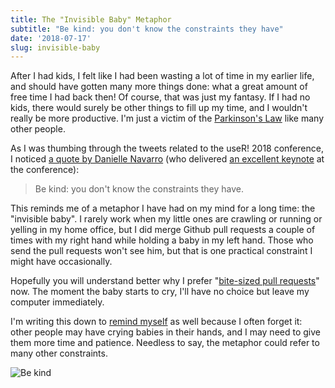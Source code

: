 ```yaml
---
title: The "Invisible Baby" Metaphor
subtitle: "Be kind: you don't know the constraints they have"
date: '2018-07-17'
slug: invisible-baby
---
```


After I had kids, I felt like I had been wasting a lot of time in my earlier life, and should have gotten many more things done: what a great amount of free time I had back then! Of course, that was just my fantasy. If I had no kids, there would surely be other things to fill up my time, and I wouldn't really be more productive. I'm just a victim of the [Parkinson's Law](https://en.wikipedia.org/wiki/Parkinson%27s_law) like many other people.

As I was thumbing through the tweets related to the useR! 2018 conference, I noticed [a quote by Danielle Navarro](https://tw.com/Sevvandik/status/1017617366912360448) (who delivered [an excellent keynote](https://slides.com/djnavarro/user2018/) at the conference):

> Be kind: you don't know the constraints they have.

This reminds me of a metaphor I have had on my mind for a long time: the "invisible baby". I rarely work when my little ones are crawling or running or yelling in my home office, but I did merge Github pull requests a couple of times with my right hand while holding a baby in my left hand. Those who send the pull requests won't see him, but that is one practical constraint I might have occasionally.

Hopefully you will understand better why I prefer "[bite-sized pull requests](/en/2018/02/bite-sized-pull-requests/)" now. The moment the baby starts to cry, I'll have no choice but leave my computer immediately.

I'm writing this down to [remind myself](https://tw.com/tjmahr/status/1017415868517683200) as well because I often forget it: other people may have crying babies in their hands, and I may need to give them more time and patience. Needless to say, the metaphor could refer to many other constraints.

![Be kind](https://slides.yihui.org/gif/overhead-bin.gif)
